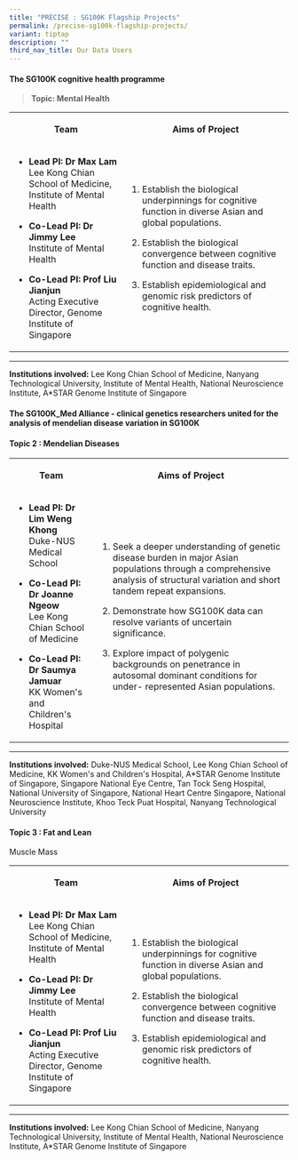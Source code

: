 ```yaml
---
title: "PRECISE : SG100K Flagship Projects"
permalink: /precise-sg100k-flagship-projects/
variant: tiptap
description: ""
third_nav_title: Our Data Users
---
```

<h4><strong>The SG100K cognitive health programme</strong></h4>
<blockquote>
<p><strong>Topic: Mental Health</strong>
</p>
</blockquote>
<table style="minWidth: 50px">
<colgroup>
<col>
<col>
</colgroup>
<tbody>
<tr>
<th rowspan="1" colspan="1">
<p>Team</p>
</th>
<th rowspan="1" colspan="1">
<p>Aims of Project</p>
</th>
</tr>
<tr>
<td rowspan="1" colspan="1">
<ul data-tight="true" class="tight">
<li>
<p><strong>Lead PI: Dr Max Lam</strong>
<br>Lee Kong Chian School of Medicine, Institute of Mental Health</p>
</li>
<li>
<p><strong>Co-Lead PI: Dr Jimmy Lee</strong>
<br>Institute of Mental Health</p>
</li>
<li>
<p><strong>Co-Lead PI: Prof Liu Jianjun</strong>
<br>Acting Executive Director, Genome Institute of Singapore</p>
</li>
</ul>
</td>
<td rowspan="1" colspan="1">
<ol data-tight="true" class="tight">
<li>
<p>Establish the biological underpinnings for cognitive function in diverse
Asian and global populations.</p>
</li>
<li>
<p>Establish the biological convergence between cognitive function and disease
traits.</p>
</li>
<li>
<p>Establish epidemiological and genomic risk predictors of cognitive health.</p>
</li>
</ol>
</td>
</tr>
</tbody>
</table>
<hr>
<p><strong>Institutions involved:</strong> Lee Kong Chian School of Medicine,
Nanyang Technological University, Institute of Mental Health, National
Neuroscience Institute, A*STAR Genome Institute of Singapore</p>
<p></p>
<h4><strong>The SG100K_Med Alliance - clinical genetics researchers united for the analysis of mendelian disease variation in SG100K</strong></h4>
<h4><strong>Topic 2 : Mendelian Diseases</strong></h4>
<table style="minWidth: 50px">
<colgroup>
<col>
<col>
</colgroup>
<tbody>
<tr>
<th rowspan="1" colspan="1">
<p>Team</p>
</th>
<th rowspan="1" colspan="1">
<p>Aims of Project</p>
</th>
</tr>
<tr>
<td rowspan="1" colspan="1">
<ul data-tight="true" class="tight">
<li>
<p><strong>Lead PI: Dr Lim Weng Khong</strong>
<br>Duke-NUS Medical School</p>
</li>
<li>
<p><strong>Co-Lead PI: Dr Joanne Ngeow </strong>
<br>Lee Kong Chian School of Medicine</p>
</li>
<li>
<p><strong>Co-Lead PI: Dr Saumya Jamuar </strong>
<br>KK Women's and Children's Hospital</p>
</li>
</ul>
</td>
<td rowspan="1" colspan="1">
<ol data-tight="true" class="tight">
<li>
<p>Seek a deeper understanding of genetic disease burden in major Asian populations
through a comprehensive analysis of structural variation and short tandem
repeat expansions.</p>
</li>
<li>
<p>Demonstrate how SG100K data can resolve variants of uncertain significance.</p>
</li>
<li>
<p>Explore impact of polygenic backgrounds on penetrance in autosomal dominant
conditions for under- represented Asian populations.</p>
</li>
</ol>
</td>
</tr>
</tbody>
</table>
<hr>
<p><strong>Institutions involved:</strong> Duke-NUS Medical School, Lee Kong
Chian School of Medicine, KK Women's and Children's Hospital, A*STAR Genome
Institute of Singapore, Singapore National Eye Centre, Tan Tock Seng Hospital,
National University of Singapore, National Heart Centre Singapore, National
Neuroscience Institute, Khoo Teck Puat Hospital, Nanyang Technological
University</p>
<p></p>
<h4><strong>Topic 3 : Fat and Lean</strong></h4>
<p>Muscle Mass</p>
<table style="minWidth: 50px">
<colgroup>
<col>
<col>
</colgroup>
<tbody>
<tr>
<th rowspan="1" colspan="1">
<p>Team</p>
</th>
<th rowspan="1" colspan="1">
<p>Aims of Project</p>
</th>
</tr>
<tr>
<td rowspan="1" colspan="1">
<ul data-tight="true" class="tight">
<li>
<p><strong>Lead PI: Dr Max Lam</strong>
<br>Lee Kong Chian School of Medicine, Institute of Mental Health</p>
</li>
<li>
<p><strong>Co-Lead PI: Dr Jimmy Lee</strong>
<br>Institute of Mental Health</p>
</li>
<li>
<p><strong>Co-Lead PI: Prof Liu Jianjun</strong>
<br>Acting Executive Director, Genome Institute of Singapore</p>
</li>
</ul>
</td>
<td rowspan="1" colspan="1">
<ol data-tight="true" class="tight">
<li>
<p>Establish the biological underpinnings for cognitive function in diverse
Asian and global populations.</p>
</li>
<li>
<p>Establish the biological convergence between cognitive function and disease
traits.</p>
</li>
<li>
<p>Establish epidemiological and genomic risk predictors of cognitive health.</p>
</li>
</ol>
</td>
</tr>
</tbody>
</table>
<hr>
<p><strong>Institutions involved:</strong> Lee Kong Chian School of Medicine,
Nanyang Technological University, Institute of Mental Health, National
Neuroscience Institute, A*STAR Genome Institute of Singapore</p>
<p></p>